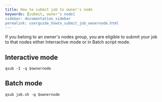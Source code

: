 ```yaml
---
title: How to submit job to owner's node
keywords: [submit, owner's node]
sidebar: documentation_sidebar
permalink: userguide_howto_submit_job_ownernode.html
---
```

If you belong to an owner's nodes group, you are eligible to submit your job to that nodes either Interractive mode or in Batch script mode.
## Interactive mode
~~~
qsub -I -q $ownernode
~~~

## Batch mode
~~~
qsub job.sh -q $ownernode
~~~
